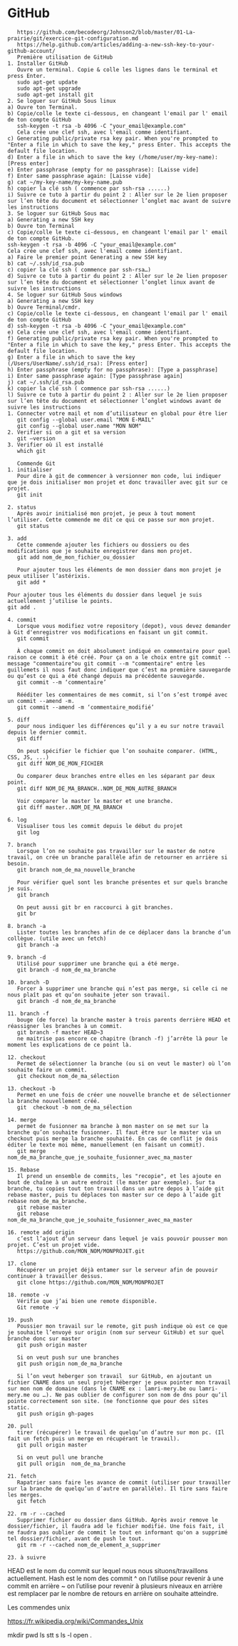 # GitHub
       https://github.com/becodeorg/Johnson2/blob/master/01-La-prairie/git/exercice-git-configuration.md
       https://help.github.com/articles/adding-a-new-ssh-key-to-your-github-account/
       Première utilisation de GitHub
    1. Installer GitHub
       Ouvre un terminal. Copie & colle les lignes dans le terminal et press Enter.
       sudo apt-get update
       sudo apt-get upgrade
       sudo apt-get install git
    2. Se loguer sur GitHub Sous linux
    a) Ouvre ton Terminal. 
    b) Copie/colle le texte ci-dessous, en changeant l'email par l' email de ton compte GitHub
       ssh-keygen -t rsa -b 4096 -C "your_email@example.com"
       Cela crée une clef ssh, avec l'email comme identifiant.
    c) Generating public/private rsa key pair. When you're prompted to "Enter a file in which to save the key," press Enter. This accepts the default file location.
    d) Enter a file in which to save the key (/home/user/my-key-name): [Press enter]
    e) Enter passphrase (empty for no passphrase): [Laisse vide]
    f) Enter same passphrase again: [Laisse vide]
    g) cat ~/my-key-name/my-key-name.pub
    h) copier la clé ssh ( commence par ssh-rsa ......)
    i) Suivre ce tuto à partir du point 2 : Aller sur le 2e lien proposer sur l’en tête du document et sélectionner l’onglet mac avant de suivre les instructions
    3. Se loguer sur GitHub Sous mac
    a) Generating a new SSH key 
    b) Ouvre ton Terminal
    c) Copie/colle le texte ci-dessous, en changeant l'email par l' email de ton compte GitHub. 
	ssh-keygen -t rsa -b 4096 -C "your_email@example.com"
	Cela crée une clef ssh, avec l'email comme identifiant.
    a) Faire le premier point Generating a new SSH key 
    b) cat ~/.ssh/id_rsa.pub 
    c) copier la clé ssh ( commence par ssh-rsa…)
    d) Suivre ce tuto à partir du point 2 : Aller sur le 2e lien proposer sur l’en tête du document et sélectionner l’onglet linux avant de suivre les instructions
    4. Se loguer sur GitHub Sous windows
    a) Generating a new SSH key 
    b) Ouvre Terminal/cmdr. 
    c) Copie/colle le texte ci-dessous, en changeant l'email par l' email de ton compte GitHub 
    d) ssh-keygen -t rsa -b 4096 -C "your_email@example.com"
    e) Cela crée une clef ssh, avec l'email comme identifiant.
    f) Generating public/private rsa key pair. When you're prompted to "Enter a file in which to save the key," press Enter. This accepts the default file location.
    g) Enter a file in which to save the key (/Users/UserName/.ssh/id_rsa): [Press enter]
    h) Enter passphrase (empty for no passphrase): [Type a passphrase]
    i) Enter same passphrase again: [Type passphrase again]
    j) cat ~/.ssh/id_rsa.pub
    k) copier la clé ssh ( commence par ssh-rsa ......)
    l) Suivre ce tuto à partir du point 2 : Aller sur le 2e lien proposer sur l’en tête du document et sélectionner l’onglet windows avant de suivre les instructions
    1. Connecter votre mail et nom d’utilisateur en global pour être lier
       git config --global user.email "MON E-MAIL"
       git config --global user.name "MON NOM"
    2. Verifier si on a git et sa version
       git –version
    3. Verifier où il est installé
       which git
       
       Commende Git
    1. initialiser
       Pour dire à git de commencer à versionner mon code, lui indiquer que je dois initialiser mon projet et donc travailler avec git sur ce projet.
       git init
       
    2. status
       Après avoir initialisé mon projet, je peux à tout moment l’utiliser. Cette commende me dit ce qui ce passe sur mon projet.
       git status
       
    3. add
       Cette commende ajouter les fichiers ou dossiers ou des modifications que je souhaite enregistrer dans mon projet.
       git add nom_de_mon_fichier_ou_dossier
       
       Pour ajouter tous les éléments de mon dossier dans mon projet je peux utiliser l’astérixis.
       git add *

	Pour ajouter tous les éléments du dossier dans lequel je suis actuellement j’utilise le points.
	git add .
	
    4. commit
       Lorsque vous modifiez votre repository (depot), vous devez demander à Git d'enregistrer vos modifications en faisant un git commit.
       git commit
       
       À chaque commit on doit absolument indiqué en commentaire pour quel raison ce commit à été créé. Pour ça on a le choix entre git commit --message "commentaire"ou git commit --m "commentaire" entre les guillemets il nous faut donc indiquer que c’est ma première sauvegarde ou qu’est ce qui a été changé depuis ma précédente sauvegarde.
       git commit --m ‘commentaire’
       
       Rééditer les commentaires de mes commit, si l’on s’est trompé avec un commit --amend -m.
       git commit --amend -m ‘commentaire_modifié’

    5. diff
       pour nous indiquer les différences qu’il y a eu sur notre travail depuis le dernier commit.
       git diff
       
       On peut spécifier le fichier que l’on souhaite comparer. (HTML, CSS, JS, ...)
       git diff NOM_DE_MON_FICHIER
       
       Ou comparer deux branches entre elles en les séparant par deux point.
       git diff NOM_DE_MA_BRANCH..NOM_DE_MON_AUTRE_BRANCH
       
       Voir comparer le master le master et une branche.
       git diff master..NOM_DE_MA_BRANCH
       
    6. log
       Visualiser tous les commit depuis le début du projet
       git log
       
    7. branch
       Lorsque l’on ne souhaite pas travailler sur le master de notre travail, on crée un branche parallèle afin de retourner en arrière si besoin. 
       git branch nom_de_ma_nouvelle_branche
       
       Pour vérifier quel sont les branche présentes et sur quels branche je suis.
       git branch
       
       On peut aussi git br en raccourci à git branches.
       git br

    8. branch -a
       Lister toutes les branches afin de ce déplacer dans la branche d’un collègue. (utile avec un fetch)
       git branch -a
       
    9. branch -d
       Utilisé pour supprimer une branche qui a été merge.
       git branch -d nom_de_ma_branche
       
    10. branch -D
       Forcer à supprimer une branche qui n’est pas merge, si celle ci ne nous plaît pas et qu’on souhaite jeter son travail.
       git branch -d nom_de_ma_branche
       
    11. branch -f
       bouge (de force) la branche master à trois parents derrière HEAD et réassigner les branches à un commit.
       git branch -f master HEAD~3 
       ne maitrise pas encore ce chapitre (branch -f) j’arrête là pour le moment les explications de ce point là.
	
    12. checkout
       Permet de sélectionner la branche (ou si on veut le master) où l’on souhaite faire un commit.
       git checkout nom_de_ma_sélection
       
    13. checkout -b
       Permet en une fois de créer une nouvelle branche et de sélectionner la branche nouvellement créé. 
       git  checkout -b nom_de_ma_sélection
       
    14. merge
       permet de fusionner ma branche à mon master on se met sur la branche qu’on souhaite fusionner. Il faut être sur le master via un checkout puis merge la branche souhaité. En cas de conflit je dois éditer le texte moi même, manuellement (en faisant un commit).
       git merge nom_de_ma_branche_que_je_souhaite_fusionner_avec_ma_master
       
    15. Rebase 
       Il prend un ensemble de commits, les "recopie", et les ajoute en bout de chaîne à un autre endroit (le master par exemple). Sur ta branche, tu copies tout ton travail dans un autre depos à l’aide git rebase master, puis tu déplaces ton master sur ce depo à l’aide git rebase nom_de_ma_branche.
       git rebase master
       git rebase nom_de_ma_branche_que_je_souhaite_fusionner_avec_ma_master
       
    16. remote add origin
       c’est l’ajout d’un serveur dans lequel je vais pouvoir pousser mon projet. C’est un projet vide.
       https://github.com/MON_NOM/MONPROJET.git
       
    17. clone
       Récupérer un projet déjà entamer sur le serveur afin de pouvoir continuer à travailler dessus.
       git clone https://github.com/MON_NOM/MONPROJET
       
    18. remote -v
       Vérifie que j’ai bien une remote disponible.
       Git remote -v
       
    19. push
       Poussier mon travail sur le remote, git push indique où est ce que je souhaite l’envoyé sur origin (nom sur serveur GitHub) et sur quel branche donc sur master
       git push origin master
       
       Si on veut push sur une branches
       git push origin nom_de_ma_branche
       
       Si l’on veut heberger son travail  sur GitHub, en ajoutant un fichier CNAME dans un seul projet héberger je peux pointer mon travail sur mon nom de domaine (dans le CNAME ex : lamri-mery.be ou lamri-mery.me ou …). Ne pas oublier de configurer son nom de dns pour qu’il pointe correctement son site. (ne fonctionne que pour des sites static.
       git push origin gh-pages
       
    20. pull
       tirer (récupérer) le travail de quelqu’un d’autre sur mon pc. (Il fait un fetch puis un merge en récupérant le travail).
       git pull origin master
       
       Si on veut pull une branche
       git pull origin  nom_de_ma_branche
       
    21. fetch
       Rapatrier sans faire les avance de commit (utiliser pour travailler sur la branche de quelqu’un d’autre en parallèle). Il tire sans faire les merges.
       git fetch
       
    22. rm -r --cached
       Supprimer fichier ou dossier dans GitHub. Après avoir remove le dossier/fichier, il faudra add le fichier modifié. Une fois fait, il ne faudra pas oublier de commit le tout en informant qu'on a supprimé tel dossier/fichier, avant de push le tout.
       git rm -r --cached nom_de_element_a_supprimer
       
    23. à suivre 

HEAD est le nom du commit sur lequel nous nous situons/travaillons actuellement.
Hash est le nom des commit
^ on l’utilise pour revenir à une commit en arrière
~<num> on l’utilise pour revenir à plusieurs niveaux en arrière <num> est remplacer par le nombre de retours en arrière on souhaite atteindre.
       
Les commendes unix

https://fr.wikipedia.org/wiki/Commandes_Unix

mkdir
pwd
ls
stt
s
ls -l
open .

